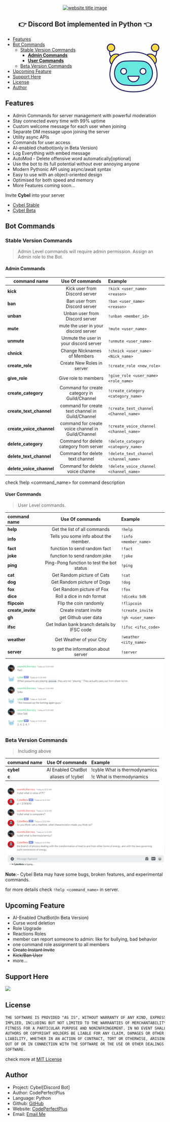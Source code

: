 <p align="center">
  <a href="https://py-contributors.github.io/awesomeScripts/"><img src="https://capsule-render.vercel.app/api?type=rect&color=ffdd00&height=100&section=header&text=Cybel&fontSize=80%&fontColor=ffffff" alt="website title image"></a>

  <h2 align="center">👉 Discord Bot implemented in Python 👈</h2>
</p>


<img style="border-radius: 20%" align="right" src="images/cybel_icon.jpg" height="200" width="200" alt="pycontributors logo">

- [Features](#features)
- [Bot Commands](#bot-commands)
  - [Stable Version Commands](#stable-version-commands)
    - [**Admin Commands**](#admin-commands)
    - [**User Commands**](#user-commands)
  - [Beta Version Commands](#beta-version-commands)
- [Upcoming Feature](#upcoming-feature)
- [Support Here](#support-here)
- [License](#license)
- [Author](#author)

## Features

- Admin Commands for server management with powerful moderation
- Stay connected every time with 99% uptime
- Custom welcome message for each user when joining
- Separate DM message upon joining the server
- Utility async APIs
- Commands for user access
- AI-enabled chatbot(only in Beta Version)
- Log Everything with embed message
- AutoMod - Delete offensive word automatically[optional]
- Use the bot to its full potential without ever annoying anyone
- Modern Pythonic API using async/await syntax
- Easy to use with an object-oriented design
- Optimised for both speed and memory
- More Features coming soon...

Invite **Cybel** into your server

- [Cybel Stable](https://discord.com/api/oauth2/authorize?client_id=832137823309004800&permissions=142337&scope=bot)
- [Cybel Beta](https://discord.com/api/oauth2/authorize?client_id=831918257166090250&permissions=142337&scope=bot)

## Bot Commands

### Stable Version Commands

> Admin Level commands will require admin permission. Assign an Admin role to the Bot.

#### **Admin Commands**

| command name             |                  Use Of commands                  | Example                                |
| ------------------------ | :-----------------------------------------------: | :------------------------------------- |
| **kick**                 |           Kick user from Discord server           | `!kick <user_name> <reason>`           |
| **ban**                  |           Ban user from Discord server            | `!ban <user_name> <reason>`            |
| **unban**                |          Unban user from Discord server           | `!unban <member_id>`                   |
| **mute**                 |       mute the user in your discord server        | `!mute <user_name>`                    |
| **unmute**               |      Unmute the user in your discord server       | `!unmute <user_name>`                  |
| **chnick**               |            Change Nicknames of Members            | `!chnick <user_name> <Nick_name>`      |
| **create_role**          |            Create New Roles in server             | `!create_role <new_role>`              |
| **give_role**            |               Give role to members                | `!give_role <user_name> <role_name>`   |
| **create_category**      |   Command for create category in Guild/Channel    | `!create_category <category_name>`     |
| **create_text_channel**  | command for create text channel in Guild/Channel  | `!create_text_channel <Channel_name>`  |
| **create_voice_channel** | command for create voice channel in Guild/Channel | `!create_voice_channel <channel_name>` |
| **delete_category**      |      Command for delete category from server      | `!delete_category <category_name>`     |
| **delete_text_channel**  |          Command for delete text channel          | `!delete_text_channel <channel_name>`  |
| **delete_voice_channel** |          Command for delete voice channe          | `!delete_voice_channel <channel_name>` |

check !help <command_name> for command description

#### **User Commands**

> User Level commands.

| command name      |               Use Of commands               | Example                |
| :---------------- | :-----------------------------------------: | :--------------------- |
| **help**          |        Get the list of all commands         | `!help`                |
| **info**          |    Tells you some info about the member.    | `!info <member_name>`  |
| **fact**          |        function to send random fact         | `!fact`                |
| **joke**          |        function to send random joke         | `!joke`                |
| **ping**          |  Ping-Pong function to test the bot status  | `!ping`                |
| **cat**           |         Get Random picture of Cats          | `!cat`                 |
| **dog**           |         Get Random picture of Dogs          | `!dog`                 |
| **fox**           |          Get Random picture of Fox          | `!fox`                 |
| **dice**          |          Roll a dice in ndn format          | `!diceku 5d6`          |
| **flipcoin**      |           Flip the coin randomly            | `!flipcoin`            |
| **create_invite** |            Create instant invite            | `!create_invite`       |
| **gh**            |            get Github user data             | `!gh <user_name>`      |
| **ifsc**          | Get Indian bank branch details by IFSC code | `!ifsc <ifsc_code>`    |
| **weather**       |          Get Weather of your City           | `!weather <city_name>` |
| **server**        |     to get the information about server     | `!server`              |

![Conversation with Cybel](images/sample.png)

### Beta Version Commands

> Including above

| command name |  Use Of commands   | Example                       |
| ------------ | :----------------: | :---------------------------- |
| **cybel**    | AI Enabled ChatBot | !cyble What is thermodynamics |
| **c**        | aliases of !cybel  | !c What is thermodynamics     |

![Conversation with Cybel](images/sample2.png)

**Note**:- Cybel Beta may have some bugs, broken features, and experimental commands.

for more details check `!help <command_name>` in server.

## Upcoming Feature

- AI-Enabled ChatBot(In Beta Version)
- Curse word deletion
- Role Upgrade
- Reactions Roles
- member can report someone to admin: like for bullying, bad behavior
- one command role assignment to all members
- ~~Create Instant Invite~~
- ~~Kick/Ban User~~
- more...

## Support Here

<a href="https://www.buymeacoffee.com/codeperfectplus"><img src="https://img.buymeacoffee.com/button-api/?text=Buy me a book&emoji=📖&slug=codeperfectplus&button_colour=FFDD00&font_colour=000000&font_family=Cookie&outline_colour=000000&coffee_colour=ffffff"></a>

## License

```txt
THE SOFTWARE IS PROVIDED "AS IS", WITHOUT WARRANTY OF ANY KIND, EXPRESS OR
IMPLIED, INCLUDING BUT NOT LIMITED TO THE WARRANTIES OF MERCHANTABILITY,
FITNESS FOR A PARTICULAR PURPOSE AND NONINFRINGEMENT. IN NO EVENT SHALL THE
AUTHORS OR COPYRIGHT HOLDERS BE LIABLE FOR ANY CLAIM, DAMAGES OR OTHER
LIABILITY, WHETHER IN AN ACTION OF CONTRACT, TORT OR OTHERWISE, ARISING FROM,
OUT OF OR IN CONNECTION WITH THE SOFTWARE OR THE USE OR OTHER DEALINGS IN THE
SOFTWARE.
```

check more at [MIT License](/LICENSE)

## Author

- Project: Cybel[Discord Bot]
- Author: CodePerfectPlus
- Language: Python
- Github: [GitHub](https://github.com/codePerfectPlus)
- Website: [CodePerfectPlus](http://codeperfectplus.herokuapp.com/)
- Email: [Email Me](mailto:codeperfectplus@gmail.com)

